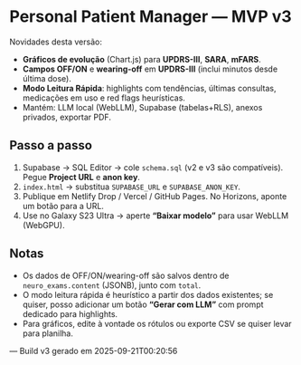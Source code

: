 # Personal Patient Manager — MVP v3

Novidades desta versão:
- **Gráficos de evolução** (Chart.js) para **UPDRS-III**, **SARA**, **mFARS**.
- **Campos OFF/ON** e **wearing-off** em **UPDRS-III** (inclui minutos desde última dose).
- **Modo Leitura Rápida**: highlights com tendências, últimas consultas, medicações em uso e red flags heurísticas.
- Mantém: LLM local (WebLLM), Supabase (tabelas+RLS), anexos privados, exportar PDF.

## Passo a passo
1) Supabase → SQL Editor → cole `schema.sql` (v2 e v3 são compatíveis). Pegue **Project URL** e **anon key**.
2) `index.html` → substitua `SUPABASE_URL` e `SUPABASE_ANON_KEY`.
3) Publique em Netlify Drop / Vercel / GitHub Pages. No Horizons, aponte um botão para a URL.
4) Use no Galaxy S23 Ultra → aperte **“Baixar modelo”** para usar WebLLM (WebGPU).

## Notas
- Os dados de OFF/ON/wearing-off são salvos dentro de `neuro_exams.content` (JSONB), junto com `total`.
- O modo leitura rápida é heurístico a partir dos dados existentes; se quiser, posso adicionar um botão **“Gerar com LLM”** com prompt dedicado para highlights.
- Para gráficos, edite à vontade os rótulos ou exporte CSV se quiser levar para planilha.

— Build v3 gerado em 2025-09-21T00:20:56
